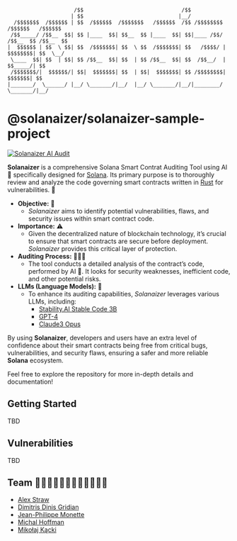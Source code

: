 ```

                     /$$                               /$$
                    | $$                              |__/
  /$$$$$$$  /$$$$$$ | $$  /$$$$$$  /$$$$$$$   /$$$$$$  /$$ /$$$$$$$$  /$$$$$$   /$$$$$$
 /$$_____/ /$$__  $$| $$ |____  $$| $$__  $$ |____  $$| $$|____ /$$/ /$$__  $$ /$$__  $$
|  $$$$$$ | $$  \ $$| $$  /$$$$$$$| $$  \ $$  /$$$$$$$| $$   /$$$$/ | $$$$$$$$| $$  \__/
 \____  $$| $$  | $$| $$ /$$__  $$| $$  | $$ /$$__  $$| $$  /$$__/  | $$_____/| $$
 /$$$$$$$/|  $$$$$$/| $$|  $$$$$$$| $$  | $$|  $$$$$$$| $$ /$$$$$$$$|  $$$$$$$| $$
|_______/  \______/ |__/ \_______/|__/  |__/ \_______/|__/|________/ \_______/|__/
```

# @solanaizer/solanaizer-sample-project

[![Solanaizer AI Audit](https://github.com/solanaizer/solanaizer-sample-project/actions/workflows/solana-audit.yml/badge.svg)](https://github.com/solanaizer/solanaizer-sample-project/actions/workflows/solana-audit.yml)

**Solanaizer** is a comprehensive Solana Smart Contrat Auditing Tool using AI 🤖 specifically designed for [Solana](https://solana.com/). Its primary purpose is to thoroughly review and analyze the code governing smart contracts written in [Rust](https://www.rust-lang.org/) for vulnerabilities. 🐛

- **Objective:** 🎯
  - *Solanaizer* aims to identify potential vulnerabilities, flaws, and security issues within smart contract code.
- **Importance:** ⚠️
  - Given the decentralized nature of blockchain technology, it’s crucial to ensure that smart contracts are secure before deployment. *Solanaizer* provides this critical layer of protection.
- **Auditing Process:** 🕵🏻‍♀️
  - The tool conducts a detailed analysis of the contract’s code, performed by AI 🤖. It looks for security weaknesses, inefficient code, and other potential risks.
- **LLMs (Language Models):** 💭
  - To enhance its auditing capabilities, *Solanaizer* leverages various LLMs, including:
    - [Stability.AI Stable Code 3B](https://stability.ai/news/stable-code-2024-llm-code-completion-release)
    - [GPT-4](https://openai.com/gpt-4)
    - [Claude3 Opus](https://www.anthropic.com/news/claude-3-family)

By using **Solanaizer**, developers and users have an extra level of confidence about their smart contracts being free from critical bugs, vulnerabilities, and security flaws, ensuring a safer and more reliable **Solana** ecosystem.

Feel free to explore the repository for more in-depth details and documentation!

## Getting Started 

TBD

## Vulnerabilities

TBD
 
## Team 👨🏻‍💻👨🏻‍💻👨🏻‍💻👨🏻‍💻

- [Alex Straw](https://github.com/alex-straw)
- [Dimitris Dinis Gridian](https://github.com/DinisDimitris)
- [Jean-Philippe Monette](https://github.com/jpmonette)
- [Michal Hoffman](https://github.com/MZHoffman)
- [Mikołaj Kącki](https://github.com/mkacki98)
